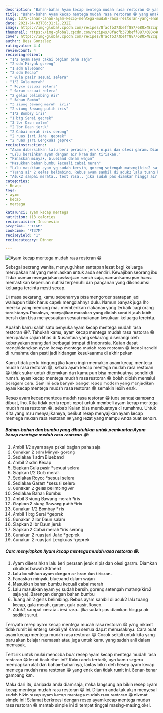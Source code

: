 ```yaml
---
description: "Bahan-bahan Ayam kecap mentega mudah rasa restoran 😁 yang enak Untuk Jualan"
title: "Bahan-bahan Ayam kecap mentega mudah rasa restoran 😁 yang enak Untuk Jualan"
slug: 1375-bahan-bahan-ayam-kecap-mentega-mudah-rasa-restoran-yang-enak-untuk-jualan
date: 2021-04-03T06:31:17.232Z
image: https://img-global.cpcdn.com/recipes/8facfb373beff887/680x482cq70/ayam-kecap-mentega-mudah-rasa-restoran-😁-foto-resep-utama.jpg
thumbnail: https://img-global.cpcdn.com/recipes/8facfb373beff887/680x482cq70/ayam-kecap-mentega-mudah-rasa-restoran-😁-foto-resep-utama.jpg
cover: https://img-global.cpcdn.com/recipes/8facfb373beff887/680x482cq70/ayam-kecap-mentega-mudah-rasa-restoran-😁-foto-resep-utama.jpg
author: Bess Gonzalez
ratingvalue: 4.4
reviewcount: 4
recipeingredient:
- "1/2 ayam saya pakai bagian paha saja"
- "2 sdm Minyak goreng"
- "1 sdm Blueband"
- "2 sdm Kecap"
- " Gula pasir sesuai selera"
- "1/2 Gula merah"
- " Royco sesuai selera"
- " Garam sesuai selera"
- "2 gelas belimbing Air"
- " Bahan Bumbu"
- "3 siung Bawang merah  iris"
- "2 siung Bawang putih iris"
- "1/2 Bombay iris"
- "1 btg Serai geprek"
- "2 lbr Daun salam"
- "2 lbr Daun jeruk"
- "2 Cabai merah iris serong"
- "2 ruas jari Jahe  geprek"
- "2 ruas jari Lengkuas geprek"
recipeinstructions:
- "Ayam dibersihkan lalu beri perasan jeruk nipis dan olesi garam. Diamkan dikulkas bawah 30menit"
- "Lalu bersihkan ayam dengan air kran dan tiriskan."
- "Panaskan minyak, blueband dalam wajan"
- "Masukkan bahan bumbu kecuali cabai merah"
- "Lalu masukkan ayam yg sudah bersih, goreng setengah matang(kira2 saja ya). Barengan dengan bahan bumbu"
- "Tuang air 2 gelas belimbing. Rebus ayam sambil di aduk2 lalu tuang kecap, gula merah, garam, gula pasir, Royco."
- "Aduk2 sampai merata.. test rasa.. jika sudah pas diamkan hingga air sedikit surut."
categories:
- Resep
tags:
- ayam
- kecap
- mentega

katakunci: ayam kecap mentega 
nutrition: 113 calories
recipecuisine: Indonesian
preptime: "PT16M"
cooktime: "PT37M"
recipeyield: "1"
recipecategory: Dinner

---
```



![Ayam kecap mentega mudah rasa restoran 😁](https://img-global.cpcdn.com/recipes/8facfb373beff887/680x482cq70/ayam-kecap-mentega-mudah-rasa-restoran-😁-foto-resep-utama.jpg)

Sebagai seorang wanita, menyuguhkan santapan lezat bagi keluarga merupakan hal yang memuaskan untuk anda sendiri. Kewajiban seorang ibu Tidak cuman mengerjakan pekerjaan rumah saja, namun kamu pun harus memastikan keperluan nutrisi terpenuhi dan panganan yang dikonsumsi keluarga tercinta mesti sedap.

Di masa  sekarang, kamu sebenarnya bisa mengorder santapan jadi walaupun tidak harus capek mengolahnya dulu. Namun banyak juga lho mereka yang memang mau memberikan makanan yang terbaik bagi orang tercintanya. Pasalnya, menyajikan masakan yang diolah sendiri jauh lebih bersih dan bisa menyesuaikan sesuai makanan kesukaan keluarga tercinta. 



Apakah kamu salah satu penyuka ayam kecap mentega mudah rasa restoran 😁?. Tahukah kamu, ayam kecap mentega mudah rasa restoran 😁 merupakan sajian khas di Nusantara yang sekarang disenangi oleh kebanyakan orang dari berbagai tempat di Indonesia. Kalian dapat menghidangkan ayam kecap mentega mudah rasa restoran 😁 kreasi sendiri di rumahmu dan pasti jadi hidangan kesukaanmu di akhir pekan.

Kamu tidak perlu bingung jika kamu ingin memakan ayam kecap mentega mudah rasa restoran 😁, sebab ayam kecap mentega mudah rasa restoran 😁 tidak sukar untuk ditemukan dan kamu pun bisa membuatnya sendiri di rumah. ayam kecap mentega mudah rasa restoran 😁 boleh diolah memalui beragam cara. Saat ini ada banyak banget resep modern yang menjadikan ayam kecap mentega mudah rasa restoran 😁 semakin lebih enak.

Resep ayam kecap mentega mudah rasa restoran 😁 juga sangat gampang dibuat, lho. Kita tidak perlu repot-repot untuk membeli ayam kecap mentega mudah rasa restoran 😁, sebab Kalian bisa membuatnya di rumahmu. Untuk Kita yang mau menyajikannya, berikut resep menyajikan ayam kecap mentega mudah rasa restoran 😁 yang lezat yang mampu Anda buat sendiri.

<!--inarticleads1-->

##### Bahan-bahan dan bumbu yang dibutuhkan untuk pembuatan Ayam kecap mentega mudah rasa restoran 😁:

1. Ambil 1/2 ayam saya pakai bagian paha saja
1. Gunakan 2 sdm Minyak goreng
1. Sediakan 1 sdm Blueband
1. Ambil 2 sdm Kecap
1. Siapkan  Gula pasir *sesuai selera
1. Siapkan 1/2 Gula merah
1. Sediakan  Royco *sesuai selera
1. Sediakan  Garam *sesuai selera
1. Gunakan 2 gelas belimbing Air
1. Sediakan  Bahan Bumbu:
1. Ambil 3 siung Bawang merah  *iris
1. Siapkan 2 siung Bawang putih *iris
1. Gunakan 1/2 Bombay *iris
1. Ambil 1 btg Serai *geprek
1. Gunakan 2 lbr Daun salam
1. Siapkan 2 lbr Daun jeruk
1. Siapkan 2 Cabai merah *iris serong
1. Gunakan 2 ruas jari Jahe  *geprek
1. Gunakan 2 ruas jari Lengkuas *geprek




<!--inarticleads2-->

##### Cara menyiapkan Ayam kecap mentega mudah rasa restoran 😁:

1. Ayam dibersihkan lalu beri perasan jeruk nipis dan olesi garam. Diamkan dikulkas bawah 30menit
1. Lalu bersihkan ayam dengan air kran dan tiriskan.
1. Panaskan minyak, blueband dalam wajan
1. Masukkan bahan bumbu kecuali cabai merah
1. Lalu masukkan ayam yg sudah bersih, goreng setengah matang(kira2 saja ya). Barengan dengan bahan bumbu
1. Tuang air 2 gelas belimbing. Rebus ayam sambil di aduk2 lalu tuang kecap, gula merah, garam, gula pasir, Royco.
1. Aduk2 sampai merata.. test rasa.. jika sudah pas diamkan hingga air sedikit surut.




Ternyata resep ayam kecap mentega mudah rasa restoran 😁 yang nikamt tidak rumit ini enteng sekali ya! Kamu semua dapat memasaknya. Cara buat ayam kecap mentega mudah rasa restoran 😁 Cocok sekali untuk kita yang baru akan belajar memasak atau juga untuk kamu yang sudah ahli dalam memasak.

Tertarik untuk mulai mencoba buat resep ayam kecap mentega mudah rasa restoran 😁 lezat tidak ribet ini? Kalau anda tertarik, ayo kamu segera menyiapkan alat dan bahan-bahannya, lantas bikin deh Resep ayam kecap mentega mudah rasa restoran 😁 yang enak dan tidak rumit ini. Benar-benar gampang kan. 

Maka dari itu, daripada anda diam saja, maka langsung aja bikin resep ayam kecap mentega mudah rasa restoran 😁 ini. Dijamin anda tak akan menyesal sudah bikin resep ayam kecap mentega mudah rasa restoran 😁 nikmat simple ini! Selamat berkreasi dengan resep ayam kecap mentega mudah rasa restoran 😁 mantab simple ini di tempat tinggal masing-masing,oke!.

